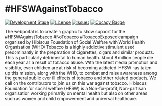 # #HFSWAgainstTobacco

[![Development Stage](https://img.shields.io/badge/Development-v.2.0-blue)]()
[![License](https://img.shields.io/github/license/Hibiscus-Foundation/tobaccoexposed)](https://github.com/Hibiscus-Foundation/tobaccoexposed/blob/master/LICENSE)
[![Issues](https://img.shields.io/github/issues/Hibiscus-Foundation/tobaccoexposed)]()
[![Codacy Badge](https://api.codacy.com/project/badge/Grade/4b1b4bbdac7740a18c4fdd83e001fa24)](https://app.codacy.com/gh/Hibiscus-Foundation/tobaccoexposed?utm_source=github.com&utm_medium=referral&utm_content=Hibiscus-Foundation/tobaccoexposed&utm_campaign=Badge_Grade_Dashboard)
<br>

The webportal is to create a graphic to show support for the #HFSWAgainstTobacco #NoTobacco #TobaccoExposed campaign organised by Hibiscus Foundation of Social Welfare with World Health Organisation (WHO)
Tobacco is a highly addictive stimulant used predominantly in the preparation of cigarettes, cigars and similar products. This is particularly detrimental to human health. About 8 million people die each year as a result of tobacco abuse. With the latest media promotion and visibility, even children are at risk of becoming addicted. 
HFSW has taken up this mission, along with the WHO, to combat and raise awareness among the general public over ill effects of tobacco and other related products. We call on the contributors to join us on this war against tobacco.
Hibiscus Foundation for social welfare (HFSW) is a Non-for-profit, Non-partisan organisation working primarily on mental health but also on other areas such as women and child empowerment and universal healthcare. 
